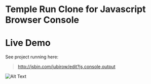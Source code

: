 # Temple Run Clone for Javascript Browser Console

# Live Demo
See project running here:

> http://jsbin.com/jubirow/edit?js,console,output


![Alt Text](https://i.imgur.com/Vx0ZKsO.gif)
